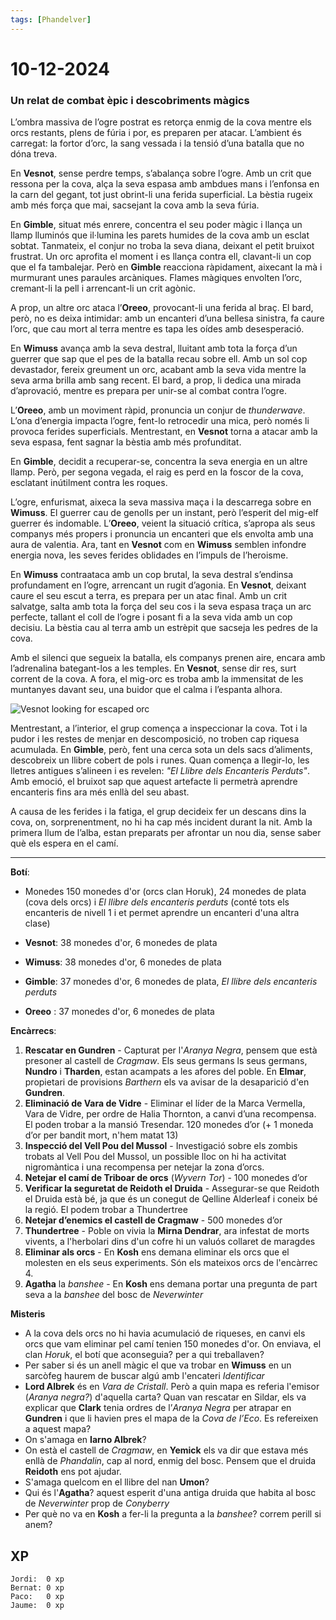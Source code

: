 ```yaml
---
tags: [Phandelver]
---
```


# 10-12-2024

### **Un relat de combat èpic i descobriments màgics**

L’ombra massiva de l’ogre postrat es retorça enmig de la cova mentre els orcs restants, plens de fúria i por, es preparen per atacar. L’ambient és carregat: la fortor d’orc, la sang vessada i la tensió d’una batalla que no dóna treva.

En **Vesnot**, sense perdre temps, s’abalança sobre l’ogre. Amb un crit que ressona per la cova, alça la seva espasa amb ambdues mans i l’enfonsa en la carn del gegant, tot just obrint-li una ferida superficial. La bèstia rugeix amb més força que mai, sacsejant la cova amb la seva fúria.

En **Gimble**, situat més enrere, concentra el seu poder màgic i llança un llamp lluminós que il·lumina les parets humides de la cova amb un esclat sobtat. Tanmateix, el conjur no troba la seva diana, deixant el petit bruixot frustrat. Un orc aprofita el moment i es llança contra ell, clavant-li un cop que el fa tambalejar. Però en **Gimble** reacciona ràpidament, aixecant la mà i murmurant unes paraules arcàniques. Flames màgiques envolten l’orc, cremant-li la pell i arrencant-li un crit agònic.

A prop, un altre orc ataca l’**Oreeo**, provocant-li una ferida al braç. El bard, però, no es deixa intimidar: amb un encanteri d’una bellesa sinistra, fa caure l’orc, que cau mort al terra mentre es tapa les oídes amb desesperació.

En **Wimuss** avança amb la seva destral, lluitant amb tota la força d’un guerrer que sap que el pes de la batalla recau sobre ell. Amb un sol cop devastador, fereix greument un orc, acabant amb la seva vida mentre la seva arma brilla amb sang recent. El bard, a prop, li dedica una mirada d’aprovació, mentre es prepara per unir-se al combat contra l’ogre.

L’**Oreeo**, amb un moviment ràpid, pronuncia un conjur de *thunderwave*. L’ona d’energia impacta l’ogre, fent-lo retrocedir una mica, però només li provoca ferides superficials. Mentrestant, en **Vesnot** torna a atacar amb la seva espasa, fent sagnar la bèstia amb més profunditat.

En **Gimble**, decidit a recuperar-se, concentra la seva energia en un altre llamp. Però, per segona vegada, el raig es perd en la foscor de la cova, esclatant inútilment contra les roques.

L’ogre, enfurismat, aixeca la seva massiva maça i la descarrega sobre en **Wimuss**. El guerrer cau de genolls per un instant, però l’esperit del mig-elf guerrer és indomable. L’**Oreeo**, veient la situació crítica, s’apropa als seus companys més propers i pronuncia un encanteri que els envolta amb una aura de valentia. Ara, tant en **Vesnot** com en **Wimuss** semblen infondre energia nova, les seves ferides oblidades en l’impuls de l’heroisme.

En **Wimuss** contraataca amb un cop brutal, la seva destral s’endinsa profundament en l’ogre, arrencant un rugit d’agonia. En **Vesnot**, deixant caure el seu escut a terra, es prepara per un atac final. Amb un crit salvatge, salta amb tota la força del seu cos i la seva espasa traça un arc perfecte, tallant el coll de l’ogre i posant fi a la seva vida amb un cop decisiu. La bèstia cau al terra amb un estrèpit que sacseja les pedres de la cova.

Amb el silenci que segueix la batalla, els companys prenen aire, encara amb l’adrenalina bategant-los a les temples. En **Vesnot**, sense dir res, surt corrent de la cova. A fora, el mig-orc es troba amb la immensitat de les muntanyes davant seu, una buidor que el calma i l’espanta alhora.

![Vesnot looking for escaped orc](https://github.com/user-attachments/assets/f0aed8b6-d34a-4c28-81bd-fc79208ddaeb)

Mentrestant, a l’interior, el grup comença a inspeccionar la cova. Tot i la pudor i les restes de menjar en descomposició, no troben cap riquesa acumulada. En **Gimble**, però, fent una cerca sota un dels sacs d’aliments, descobreix un llibre cobert de pols i runes. Quan comença a llegir-lo, les lletres antigues s’alineen i es revelen: *"El Llibre dels Encanteris Perduts"*. Amb emoció, el bruixot sap que aquest artefacte li permetrà aprendre encanteris fins ara més enllà del seu abast.

A causa de les ferides i la fatiga, el grup decideix fer un descans dins la cova, on, sorprenentment, no hi ha cap més incident durant la nit. Amb la primera llum de l’alba, estan preparats per afrontar un nou dia, sense saber què els espera en el camí.

---

**Botí**:
- Monedes 150 monedes d'or (orcs clan Horuk), 24 monedes de plata (cova dels orcs) i *El llibre dels encanteris perduts* (conté tots els encanteris de nivell 1 i et permet aprendre un encanteri d'una altra clase)
  
- **Vesnot**: 38 monedes d'or, 6 monedes de plata
- **Wimuss**: 38 monedes d'or, 6 monedes de plata
- **Gimble**: 37 monedes d'or, 6 monedes de plata, *El llibre dels encanteris perduts*
- **Oreeo** : 37 monedes d'or, 6 monedes de plata

**Encàrrecs**:

1. **Rescatar en Gundren** \- Capturat per l'_Aranya Negra_, pensem que està presoner al castell de _Cragmaw_. Els seus germans ls seus germans, **Nundro** i **Tharden**, estan acampats a les afores del poble. En **Elmar**, propietari de provisions _Barthern_ els va avisar de la desaparició d'en **Gundren**.
2. **Eliminació de Vara de Vidre** \- Eliminar el líder de la Marca Vermella, Vara de Vidre, per ordre de Halia Thornton, a canvi d’una recompensa. El poden trobar a la mansió Tresendar. 120 monedes d’or (+ 1 moneda d’or per bandit mort, n'hem matat 13)  
3. **Inspecció del Vell Pou del Mussol** \- Investigació sobre els zombis trobats al Vell Pou del Mussol, un possible lloc on hi ha activitat nigromàntica i una recompensa per netejar la zona d’orcs.  
4. **Netejar el camí de Triboar de orcs** (*Wyvern Tor*) \- 100 monedes d’or  
5. **Verificar la seguretat de Reidoth el Druida** \- Assegurar-se que Reidoth el Druida està bé, ja que és un conegut de Qelline Alderleaf i coneix bé la regió. El podem trobar a Thundertree 
6. **Netejar d’enemics el castell de Cragmaw** \- 500 monedes d’or
7. **Thundertree** \- Poble on vivia la **Mirna Dendrar**, ara infestat de morts vivents, a l'herbolari dins d'un cofre hi un valuós collaret de maragdes
8. **Eliminar als orcs** \- En **Kosh** ens demana eliminar els orcs que el molesten en els seus experiments. Són els mateixos orcs de l'encàrrec 4.
9. **Agatha** la *banshee* \- En **Kosh** ens demana portar una pregunta de part seva a la *banshee* del bosc de *Neverwinter*

**Misteris**

- A la cova dels orcs no hi havia acumulació de riqueses, en canvi els orcs que vam eliminar pel camí tenien 150 monedes d'or. On enviava, el clan _Horuk_, el botí que aconseguia? per a qui treballaven?
- Per saber si és un anell màgic el que va trobar en **Wimuss** en un sarcòfeg haurem de buscar algú amb l'encateri *Identificar*
- **Lord Albrek** és en *Vara de Cristall*. Però a quin mapa es referia l'emisor (*Aranya negra?*) d'aquella carta? Quan van rescatar en Sildar, els va explicar que **Clark** tenia ordres de l’*Aranya Negra* per atrapar en **Gundren** i que li havien pres el mapa de la _Cova de l’Eco_. Es refereixen a aquest mapa?
- On s'amaga en **Iarno Albrek**?
- On està el castell de _Cragmaw_, en **Yemick** els va dir que estava més enllà de _Phandalin_, cap al nord, enmig del bosc. Pensem que el druida **Reidoth** ens pot ajudar.
- S'amaga quelcom en el llibre del nan **Umon**?
- Qui és l'**Agatha**? aquest esperit d'una antiga druida que habita al bosc de *Neverwinter* prop de *Conyberry*
- Per què no va en **Kosh** a fer-li la pregunta a la *banshee*? correm perill si anem?

## XP

```
Jordi:  0 xp
Bernat: 0 xp
Paco:   0 xp
Jaume:  0 xp
```

